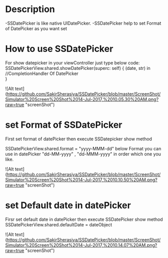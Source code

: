 # Description

-SSDatePicker is like native UIDatePicker. 
-SSDatePicker help to set Format of DatePicker as you want set


# How to use SSDatePicker

For show datepicker in your viewController just type below code:
  SSDatePickerView.shared.showDatePicker(superc: self) { (date, str) in
    //CompletionHandler Of DatePicker            
  }
  
  ![Alt text]
  (https://github.com/SakirSherasiya/SSDatePicker/blob/master/ScreenShot/Simulator%20Screen%20Shot%2014-Jul-2017,%2010.05.30%20AM.png?raw=true "screenShot")


# set Format of SSDatePicker

First set format of datePicker then execute SSDatepicker show method

  SSDatePickerView.shared.format = "yyyy-MMM-dd"
  below Format you can use in datePicker
  "dd-MM-yyyy" , "dd-MMM-yyyy" in order which one you like.
  
  ![Alt text]
  (https://github.com/SakirSherasiya/SSDatePicker/blob/master/ScreenShot/Simulator%20Screen%20Shot%2014-Jul-2017,%2010.10.50%20AM.png?raw=true "screenShot")
  
# set Default date in datePicker

Firsr set default date in datePicker then execute SSDatePicker show method
  SSDatePickerView.shared.defaultDate = dateObject

  ![Alt text]
  (https://github.com/SakirSherasiya/SSDatePicker/blob/master/ScreenShot/Simulator%20Screen%20Shot%2014-Jul-2017,%2010.14.07%20AM.png?raw=true "screenShot")


  
